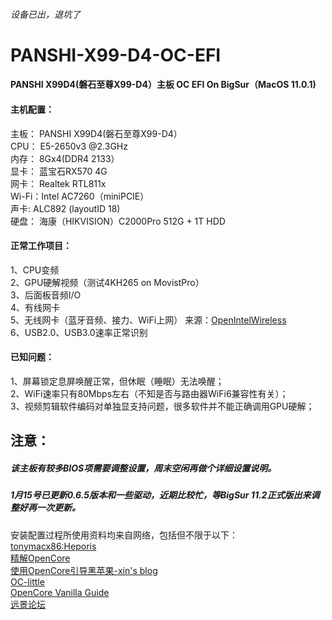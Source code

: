  ###### 设备已出，退坑了
 
# PANSHI-X99-D4-OC-EFI
#### PANSHI X99D4(磐石至尊X99-D4）主板 OC EFI On BigSur（MacOS 11.0.1)<br>

 #### 主机配置：
 主板： PANSHI X99D4(磐石至尊X99-D4）<br>
 CPU：  E5-2650v3 @2.3GHz<br>
 内存： 8Gx4(DDR4 2133） <br>
 显卡： 蓝宝石RX570 4G   <br>
 网卡： Realtek RTL811x  <br>
 Wi-Fi：Intel AC7260（miniPCIE） <br>
 声卡:  ALC892 (layoutID 18)  <br>
 硬盘： 海康（HIKVISION）C2000Pro 512G + 1T HDD  <br>
 
 #### 正常工作项目：
 1、CPU变频 <br>
 2、GPU硬解视频（测试4KH265 on MovistPro）<br>
 3、后面板音频I/O <br>
 4、有线网卡 <br>
 5、无线网卡（蓝牙音频、接力、WiFi上网） 来源：[OpenIntelWireless](https://github.com/OpenIntelWireless)<br>
 6、USB2.0、USB3.0速率正常识别 <br>
 
 #### 已知问题：
 1、屏幕锁定息屏唤醒正常，但休眠（睡眠）无法唤醒；<br>
 2、WiFi速率只有80Mbps左右（不知是否与路由器WiFi6兼容性有关）；<br>
 3、视频剪辑软件编码对单独显支持问题，很多软件并不能正确调用GPU硬解；<br>
 
 ## 注意：
 ##### 该主板有较多BIOS项需要调整设置，周末空闲再做个详细设置说明。
 ##### 1月15号已更新0.6.5版本和一些驱动，近期比较忙，等BigSur 11.2正式版出来调整好再一次更新。

安装配置过程所使用资料均来自网络，包括但不限于以下：<br>
[tonymacx86:Heporis](https://www.tonymacx86.com/threads/mojave-10-14-5-on-dell-optiplex-3050.279277/)<br>
[精解OpenCore](https://blog.daliansky.net/OpenCore-BootLoader.html)<br>
[使用OpenCore引导黑苹果-xin's blog](https://blog.xjn819.com/?p=543)<br>
[OC-little](https://github.com/daliansky/OC-little)<br>
[OpenCore Vanilla Guide](https://khronokernel-2.gitbook.io/opencore-vanilla-desktop-guide/)<br>
[远景论坛](http://bbs.pcbeta.com/)<br>
